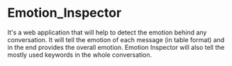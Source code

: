 # Emotion_Inspector
It's a web application that will help  to detect the emotion behind any conversation. It will tell the emotion of each message (in table format) and in the end provides the overall emotion. Emotion Inspector will also tell the mostly used keywords in the whole conversation.

